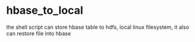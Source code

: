 # hbase_to_local
the shell script can store hbase table to hdfs, local linux filesystem, it also can restore file into hbase
